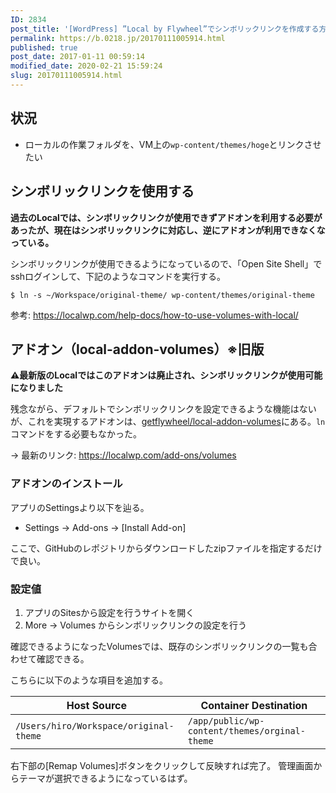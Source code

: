 ```yaml
---
ID: 2834
post_title: '[WordPress] ”Local by Flywheel”でシンボリックリンクを作成する方法'
permalink: https://b.0218.jp/20170111005914.html
published: true
post_date: 2017-01-11 00:59:14
modified_date: 2020-02-21 15:59:24
slug: 20170111005914.html
---
```

<h2>状況</h2>

<ul>
<li>ローカルの作業フォルダを、VM上の<code>wp-content/themes/hoge</code>とリンクさせたい</li>
</ul>

<h2>シンボリックリンクを使用する</h2>

<strong>過去のLocalでは、シンボリックリンクが使用できずアドオンを利用する必要があったが、現在はシンボリックリンクに対応し、逆にアドオンが利用できなくなっている。</strong>

シンボリックリンクが使用できるようになっているので、「Open Site Shell」でsshログインして、下記のようなコマンドを実行する。

<pre><code class="bash">$ ln -s ~/Workspace/original-theme/ wp-content/themes/original-theme
</code></pre>

参考: <a href="https://localwp.com/help-docs/how-to-use-volumes-with-local/">https://localwp.com/help-docs/how-to-use-volumes-with-local/</a>

<h2>アドオン（local-addon-volumes）※旧版</h2>

<strong>⚠️最新版のLocalではこのアドオンは廃止され、シンボリックリンクが使用可能になりました</strong>

残念ながら、デフォルトでシンボリックリンクを設定できるような機能はないが、これを実現するアドオンは、<a href="https://github.com/getflywheel/local-addon-volumes">getflywheel/local-addon-volumes</a>にある。<code>ln</code>コマンドをする必要もなかった。

→ 最新のリンク: <a href="https://localwp.com/add-ons/volumes">https://localwp.com/add-ons/volumes</a>

<h3>アドオンのインストール</h3>

アプリのSettingsより以下を辿る。

<ul>
<li>Settings -> Add-ons -> [Install Add-on]</li>
</ul>

ここで、GitHubのレポジトリからダウンロードしたzipファイルを指定するだけで良い。

<h3>設定値</h3>

<ol>
<li>アプリのSitesから設定を行うサイトを開く</li>
<li>More -> Volumes からシンボリックリンクの設定を行う</li>
</ol>

確認できるようになったVolumesでは、既存のシンボリックリンクの一覧も合わせて確認できる。

こちらに以下のような項目を追加する。

<table>
<thead>
<tr>
  <th>Host Source</th>
  <th>Container Destination</th>
</tr>
</thead>
<tbody>
<tr>
  <td><code>/Users/hiro/Workspace/original-theme</code></td>
  <td><code>/app/public/wp-content/themes/orginal-theme</code></td>
</tr>
</tbody>
</table>

右下部の[Remap Volumes]ボタンをクリックして反映すれば完了。
管理画面からテーマが選択できるようになっているはず。